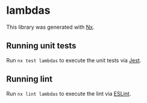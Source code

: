 # lambdas

This library was generated with [Nx](https://nx.dev).

## Running unit tests

Run `nx test lambdas` to execute the unit tests via [Jest](https://jestjs.io).

## Running lint

Run `nx lint lambdas` to execute the lint via [ESLint](https://eslint.org/).
